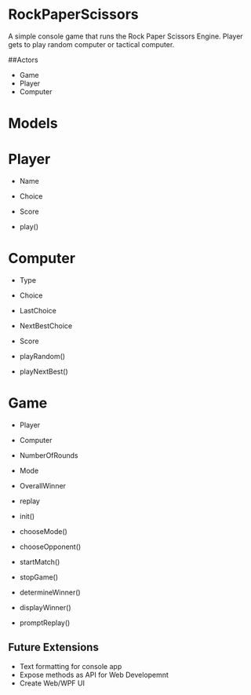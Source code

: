 # RockPaperScissors
A simple console game that runs the Rock Paper Scissors Engine. Player gets to play random computer or tactical computer.

##Actors
- Game
- Player
- Computer

# Models

# Player
+ Name
+ Choice
+ Score

+ play()

# Computer
+ Type
+ Choice
+ LastChoice
+ NextBestChoice
+ Score

+ playRandom()
+ playNextBest()

# Game
+ Player
+ Computer
+ NumberOfRounds
+ Mode
+ OverallWinner
+ replay

+ init()
+ chooseMode()
+ chooseOpponent()
+ startMatch()
+ stopGame()
+ determineWinner()
+ displayWinner()
+ promptReplay()


## Future Extensions
- Text formatting for console app
- Expose methods as API for Web Developemnt
- Create Web/WPF UI
